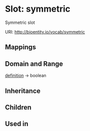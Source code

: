 # Slot: symmetric


Symmetric slot

URI: http://bioentity.io/vocab/symmetric
## Mappings

## Domain and Range

[definition](Definition.md) -> boolean
## Inheritance

## Children

## Used in

